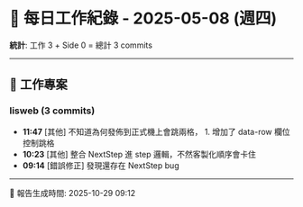# 📅 每日工作紀錄 - 2025-05-08 (週四)

**統計**: 工作 3 + Side 0 = 總計 3 commits

---

## 💼 工作專案

### lisweb (3 commits)

- **11:47** [其他] 不知道為何發佈到正式機上會跳兩格， 1. 增加了 data-row 欄位控制跳格
- **10:23** [其他] 整合 NextStep 進 step 邏輯，不然客製化順序會卡住
- **09:14** [錯誤修正] 發現還存在 NextStep bug

---

📅 報告生成時間: 2025-10-29 09:12
